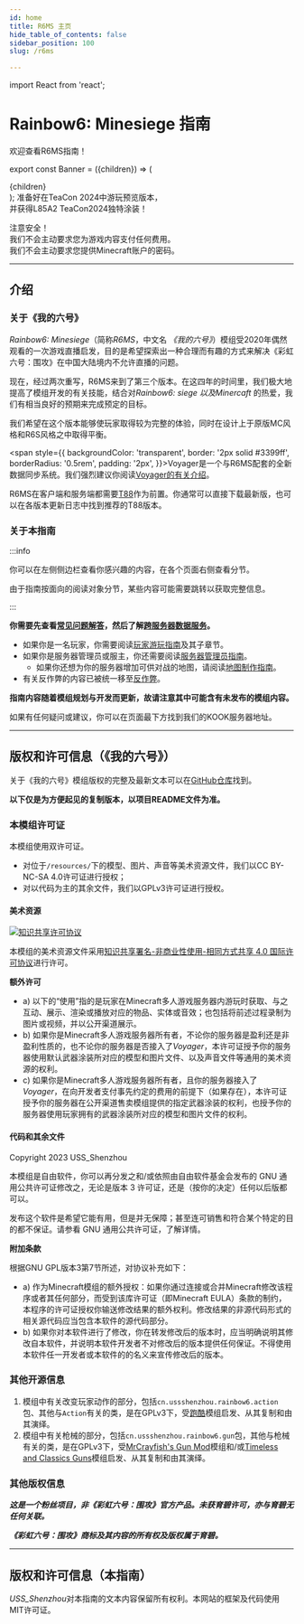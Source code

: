 ```yaml
---
id: home
title: R6MS 主页
hide_table_of_contents: false
sidebar_position: 100
slug: /r6ms

---
```

import React from 'react';

# Rainbow6: Minesiege 指南


欢迎查看R6MS指南！

export const Banner = ({children}) => (
  <div style={{
    backgroundColor: 'transparent',
    border: '4px solid #3399ff',
    borderRadius: '12px',
    'padding-top': '1rem',
    textAlign: 'center',
    color: '#3399ff',
    fontWeight: 'bold',
    fontSize: '32px',
  }}>
	{children}
  </div>
);

<Banner>
准备好在TeaCon 2024中游玩预览版本，<br/>
并获得L85A2 TeaCon2024独特涂装！
</Banner>

<p></p>

<div style={{
    backgroundColor: 'transparent',
    border: '2px solid #3399ff',
    borderRadius: '0.5rem',
    padding: '0.5rem',
    'padding-bottom': '0rem',
    color: '#3399ff',
    fontSize: '22px',
    textAlign: 'center',
  }}>

注意安全！<br/>
我们不会主动要求您为游戏内容支付任何费用。<br/>
我们不会主动要求您提供Minecraft账户的密码。

</div>

---

## 介绍

### 关于《我的六号》

*Rainbow6: Minesiege*（简称*R6MS*，中文名 *《我的六号》*）模组受2020年偶然观看的一次游戏直播启发，目的是希望探索出一种合理而有趣的方式来解决《彩虹六号：围攻》在中国大陆境内不允许直播的问题。

现在，经过两次重写，R6MS来到了第三个版本。在这四年的时间里，我们极大地提高了模组开发的有关技能，结合对*Rainbow6: siege *以及*Minercaft* 的热爱，我们有相当良好的预期来完成预定的目标。

我们希望在这个版本能够使玩家取得较为完整的体验，同时在设计上于原版MC风格和R6S风格之中取得平衡。

<span style={{
    backgroundColor: 'transparent',
    border: '2px solid #3399ff',
    borderRadius: '0.5rem',
    padding: '2px',
  }}>Voyager是一个与R6MS配套的全新数据同步系统。我们强烈建议你阅读[Voyager的有关介绍](r6ms/voyager_home)。</span>
<p></p>

R6MS在客户端和服务端都需要[T88](https://www.curseforge.com/minecraft/mc-mods/t88)作为前置。你通常可以直接下载最新版，也可以在各版本更新日志中找到推荐的T88版本。


### 关于本指南

:::info

你可以在左侧侧边栏查看你感兴趣的内容，在各个页面右侧查看分节。

由于指南按面向的阅读对象分节，某些内容可能需要跳转以获取完整信息。

:::

**你需要先查看[常见问题解答](r6ms/faq)，然后了解[跨服务器数据服务](r6ms/cross_server)。**

- 如果你是一名玩家，你需要阅读[玩家游玩指南](r6ms/player)及其子章节。
- 如果你是服务器管理员或服主，你还需要阅读[服务器管理员指南](r6ms/op)。
    - 如果你还想为你的服务器增加可供对战的地图，请阅读[地图制作指南](r6ms/map)。
- 有关反作弊的内容已被统一移至[反作弊](r6ms/anti_cheat)。

**指南内容随着模组规划与开发而更新，故请注意其中可能含有未发布的模组内容。**

如果有任何疑问或建议，你可以在页面最下方找到我们的KOOK服务器地址。

---

## 版权和许可信息（《我的六号》）

关于《我的六号》模组版权的完整及最新文本可以在[GitHub仓库](https://github.com/USS-Shenzhou/MC-R6mod)找到。

**以下仅是为方便起见的复制版本，以项目README文件为准。**

<div style={{
    backgroundColor: 'transparent',
    border: '2px solid #3399ff',
    borderRadius: '12px',
    'padding': '1rem',
  }}>

### 本模组许可证

本模组使用双许可证。

- 对位于`/resources/`下的模型、图片、声音等美术资源文件，我们以CC BY-NC-SA 4.0许可证进行授权；
- 对以代码为主的其余文件，我们以GPLv3许可证进行授权。

#### 美术资源

[![知识共享许可协议](https://camo.githubusercontent.com/f05d4039b67688cfdf339d2a445ad686a60551f9891734c418f7096184de5fac/68747470733a2f2f692e6372656174697665636f6d6d6f6e732e6f72672f6c2f62792d6e632d73612f342e302f38387833312e706e67)](http://creativecommons.org/licenses/by-nc-sa/4.0/)

本模组的美术资源文件采用[知识共享署名-非商业性使用-相同方式共享 4.0 国际许可协议](http://creativecommons.org/licenses/by-nc-sa/4.0/)进行许可。

**额外许可**

- a) 以下的“使用”指的是玩家在Minecraft多人游戏服务器内游玩时获取、与之互动、展示、渲染或播放对应的物品、实体或音效；也包括将前述过程录制为图片或视频，并以公开渠道展示。
- b) 如果你是Minecraft多人游戏服务器所有者，不论你的服务器是盈利还是非盈利性质的，也不论你的服务器是否接入了*Voyager*，本许可证授予你的服务器使用默认武器涂装所对应的模型和图片文件、以及声音文件等通用的美术资源的权利。
- c) 如果你是Minecraft多人游戏服务器所有者，且你的服务器接入了*Voyager*，在向开发者支付事先约定的费用的前提下（如果存在），本许可证授予你的服务器在公开渠道售卖模组提供的指定武器涂装的权利，也授予你的服务器使用玩家拥有的武器涂装所对应的模型和图片文件的权利。

#### 代码和其余文件

Copyright 2023 USS_Shenzhou

本模组是自由软件，你可以再分发之和/或依照由自由软件基金会发布的 GNU 通用公共许可证修改之，无论是版本 3 许可证，还是（按你的决定）任何以后版都可以。

发布这个软件是希望它能有用，但是并无保障；甚至连可销售和符合某个特定的目的都不保证。请参看 GNU 通用公共许可证，了解详情。

**附加条款**

根据GNU GPL版本3第7节所述，对协议补充如下：

- a) 作为Minecraft模组的额外授权：如果你通过连接或合并Minecraft修改该程序或者其任何部分，而受到该库许可证（即Minecraft EULA）条款的制约，本程序的许可证授权你输送修改结果的额外权利。修改结果的非源代码形式的相关源代码应当包含本软件的源代码部分。
- b) 如果你对本软件进行了修改，你在转发修改后的版本时，应当明确说明其修改自本软件，并说明本软件开发者不对修改后的版本提供任何保证。不得使用本软件任一开发者或本软件的的名义来宣传修改后的版本。

### 其他开源信息

1. 模组中有关改变玩家动作的部分，包括`cn.ussshenzhou.rainbow6.action`包、其他与`Action`有关的类，是在GPLv3下，受[跑酷](https://github.com/alRex-U/ParCool)模组启发、从其复制和由其演绎。
2. 模组中有关枪械的部分，包括`cn.ussshenzhou.rainbow6.gun`包，其他与枪械有关的类，是在GPLv3下，受[MrCrayfish's Gun Mod](https://github.com/MrCrayfish/MrCrayfishGunMod)模组和/或[Timeless and Classics Guns](https://github.com/ClumsyAlien/TimelessandClassics_Reforged)模组启发、从其复制和由其演绎。

### 其他版权信息

***这是一个粉丝项目，非《彩虹六号：围攻》官方产品。未获育碧许可，亦与育碧无任何关联。***

***《彩虹六号：围攻》商标及其内容的所有权及版权属于育碧。***

</div>



---

## 版权和许可信息（本指南）

*USS_Shenzhou*对本指南的文本内容保留所有权利。本网站的框架及代码使用MIT许可证。